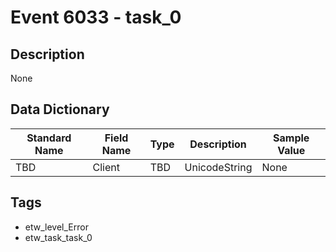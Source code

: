 # Event 6033 - task_0

## Description
None

## Data Dictionary
|Standard Name|Field Name|Type|Description|Sample Value|
|---|---|---|---|---|
|TBD|Client|TBD|UnicodeString|None|None|

## Tags
* etw_level_Error
* etw_task_task_0